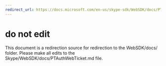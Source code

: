 ```yaml
---
redirect_url: https://docs.microsoft.com/en-us/skype-sdk/WebSDK/docs/PTAuthWebTicket
---
```

# do not edit
This document is a redirection source for redirection to the WebSDK/docs/ folder. Please make all edits to the Skype/WebSDK/docs/PTAuthWebTicket.md file.

